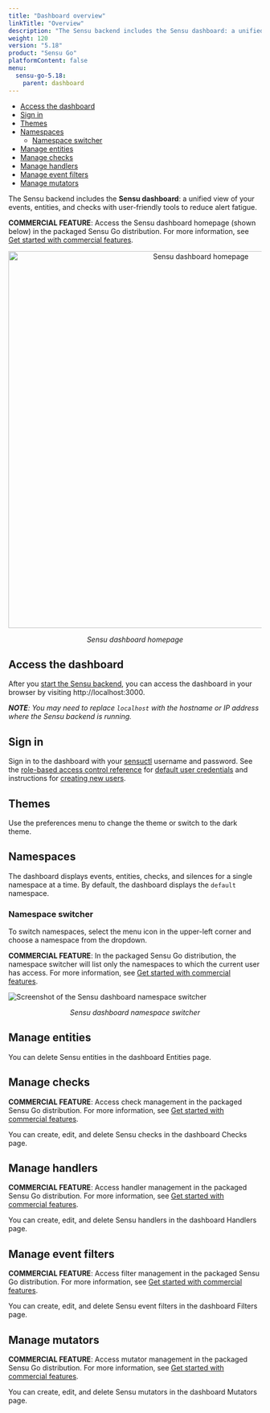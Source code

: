 ```yaml
---
title: "Dashboard overview"
linkTitle: "Overview"
description: "The Sensu backend includes the Sensu dashboard: a unified view of your Sensu resources with user-friendly tools to reduce alert fatigue. Read this guide to start using the Sensu dashboard."
weight: 120
version: "5.18"
product: "Sensu Go"
platformContent: false
menu:
  sensu-go-5.18:
    parent: dashboard
---
```


- [Access the dashboard](#access-the-dashboard)
- [Sign in](#sign-in)
- [Themes](#themes)
- [Namespaces](#namespaces)
  - [Namespace switcher](#namespace-switcher)
- [Manage entities](#manage-entities)
- [Manage checks](#manage-checks)
- [Manage handlers](#manage-handlers)
- [Manage event filters](#manage-event-filters)
- [Manage mutators](#manage-mutators)


The Sensu backend includes the **Sensu dashboard**: a unified view of your events, entities, and checks with user-friendly tools to reduce alert fatigue.

**COMMERCIAL FEATURE**: Access the Sensu dashboard homepage (shown below) in the packaged Sensu Go distribution. For more information, see [Get started with commercial features][6].

<div style="text-align:center">
<img src="/images/homepage.png" alt="Sensu dashboard homepage" width="750">
</div>

<p style="text-align:center"><i>Sensu dashboard homepage</i></p>

## Access the dashboard

After you [start the Sensu backend][1], you can access the dashboard in your browser by visiting http://localhost:3000.

_**NOTE**: You may need to replace `localhost` with the hostname or IP address where the Sensu backend is running._

## Sign in

Sign in to the dashboard with your [sensuctl][2] username and password.
See the [role-based access control reference][3] for [default user credentials][4] and instructions for [creating new users][5].

## Themes

Use the preferences menu to change the theme or switch to the dark theme.

## Namespaces

The dashboard displays events, entities, checks, and silences for a single namespace at a time.
By default, the dashboard displays the `default` namespace.

### Namespace switcher

To switch namespaces, select the menu icon in the upper-left corner and choose a namespace from the dropdown.

**COMMERCIAL FEATURE**: In the packaged Sensu Go distribution, the namespace switcher will list only the namespaces to which the current user has access. For more information, see [Get started with commercial features][6].

<img src="/images/dashboard-namespace-switcher.png" alt="Screenshot of the Sensu dashboard namespace switcher">

<p style="text-align:center"><i>Sensu dashboard namespace switcher</i></p>

## Manage entities

You can delete Sensu entities in the dashboard Entities page.

## Manage checks

**COMMERCIAL FEATURE**: Access check management in the packaged Sensu Go distribution. For more information, see [Get started with commercial features][6].

You can create, edit, and delete Sensu checks in the dashboard Checks page.

## Manage handlers

**COMMERCIAL FEATURE**: Access handler management in the packaged Sensu Go distribution. For more information, see [Get started with commercial features][6].

You can create, edit, and delete Sensu handlers in the dashboard Handlers page.

## Manage event filters

**COMMERCIAL FEATURE**: Access filter management in the packaged Sensu Go distribution. For more information, see [Get started with commercial features][6].

You can create, edit, and delete Sensu event filters in the dashboard Filters page.

## Manage mutators

**COMMERCIAL FEATURE**: Access mutator management in the packaged Sensu Go distribution. For more information, see [Get started with commercial features][6].

You can create, edit, and delete Sensu mutators in the dashboard Mutators page.

[1]: ../../reference/backend#restart-the-service
[2]: ../../sensuctl/reference/
[3]: ../../reference/rbac/
[4]: ../../reference/rbac#default-users
[5]: ../../reference/rbac#create-users
[6]: ../../getting-started/enterprise/
